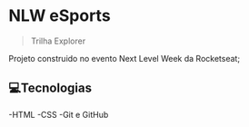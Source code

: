 # NLW eSports

> Trilha Explorer

Projeto construido no evento Next Level Week da Rocketseat;

## 💻Tecnologias
-HTML
-CSS
-Git e GitHub

